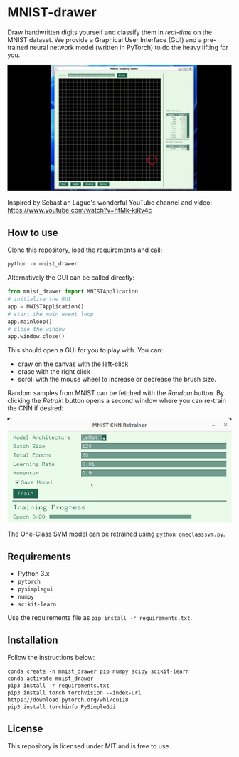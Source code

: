 # MNIST-drawer

Draw handwritten digits yourself and classify them in *real-time* on the MNIST dataset. We provide a Graphical User Interface (GUI) and a pre-trained neural network model (written in PyTorch) to do the heavy lifting for you.

![Image not found](resources/output.gif)

Inspired by Sebastian Lague's wonderful YouTube channel and video: https://www.youtube.com/watch?v=hfMk-kjRv4c

## How to use

Clone this repository, load the requirements and call:

```python
python -m mnist_drawer
```

Alternatively the GUI can be called directly:

```python
from mnist_drawer import MNISTApplication
# initialise the GUI
app = MNISTApplication()
# start the main event loop
app.mainloop()
# close the window
app.window.close()
```

This should open a GUI for you to play with. You can:

* draw on the canvas with the left-click 
* erase with the right click
* scroll with the mouse wheel to increase or decrease the brush size. 

Random samples from MNIST can be fetched with the *Random* button. By clicking the *Retrain* button opens a second window where you can re-train the CNN if desired:

![Image not found](resources/gui3.png)

The One-Class SVM model can be retrained using `python oneclasssvm.py`.

## Requirements

- Python 3.x
- `pytorch`
- `pysimplegui`
- `numpy`
- `scikit-learn`

Use the requirements file as `pip install -r requirements.txt`.

## Installation

Follow the instructions below:

```
conda create -n mnist_drawer pip numpy scipy scikit-learn
conda activate mnist_drawer
pip3 install -r requirements.txt
pip3 install torch torchvision --index-url https://download.pytorch.org/whl/cu118
pip3 install torchinfo PySimpleGUi
```

## License

This repository is licensed under MIT and is free to use.